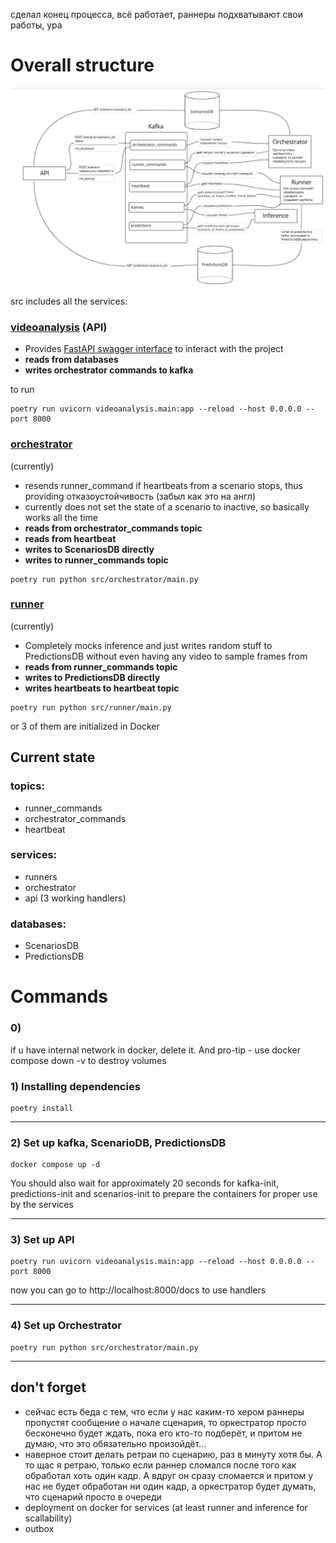 сделал конец процесса, всё работает, раннеры подхватывают свои работы, ура

# Overall structure
![schema](my_schema.png)

src includes all the services:
### [videoanalysis](src\videoanalysis) (API)
* Provides [FastAPI swagger interface](http://localhost:8000/docs) 
to interact with the project
* **reads from databases** 
* **writes orchestrator commands to kafka**

to run
```shell
poetry run uvicorn videoanalysis.main:app --reload --host 0.0.0.0 --port 8000
```

### [orchestrator](src\orchestrator)
(currently)
* resends runner_command if heartbeats from a scenario stops, 
thus providing отказоустойчивость (забыл как это на англ)
* currently does not set the state of a scenario to inactive, so basically works all the time
* **reads from orchestrator_commands topic**
* **reads from heartbeat**
* **writes to ScenariosDB directly**
* **writes to runner_commands topic**
```shell
poetry run python src/orchestrator/main.py
```


### [runner](src\runner)
(currently)
* Completely mocks inference and just
writes random stuff to PredictionsDB without even 
having any video to sample frames from
* **reads from runner_commands topic**
* **writes to PredictionsDB directly**
* **writes heartbeats to heartbeat topic**
```shell
poetry run python src/runner/main.py
```
or 3 of them are initialized in Docker

## Current state
### topics:
* runner_commands
* orchestrator_commands
* heartbeat

### services:
* runners
* orchestrator
* api (3 working handlers)

### databases:
* ScenariosDB
* PredictionsDB

# Commands
### 0)
if u have internal network in docker, delete it. And pro-tip - use docker compose down -v to destroy volumes

### 1) Installing dependencies
```shell 
poetry install
```

---

### 2) Set up kafka, ScenarioDB, PredictionsDB
```shell 
docker compose up -d
```
You should also wait for approximately 20 seconds for kafka-init, 
predictions-init and scenarios-init to prepare the containers for 
proper use by the services

---

### 3) Set up API
```shell
poetry run uvicorn videoanalysis.main:app --reload --host 0.0.0.0 --port 8000
```

now you can go to http://localhost:8000/docs to use handlers

---

### 4) Set up Orchestrator
```shell
poetry run python src/orchestrator/main.py
```

---

[//]: # (### 5&#41; Set up Runner)

[//]: # (```shell)

[//]: # (poetry run python src/orchestrator/main.py)

[//]: # (```)

[//]: # (---)





## don't forget
* сейчас есть беда с тем, что если у нас каким-то хером раннеры пропустят сообщение 
о начале сценария, то оркестратор просто бесконечно будет ждать, пока его кто-то подберёт, 
и притом не думаю, что это обязательно произойдёт...
* наверное стоит делать ретраи по сценарию, раз в минуту хотя бы. 
А то щас я ретраю, только если раннер сломался после того как обработал хоть один кадр. А вдруг он сразу сломается и притом у нас не будет 
обработан ни один кадр, а оркестратор будет думать, что сценарий просто в очереди
* deployment on docker for services (at least runner and inference for scallability)
* outbox